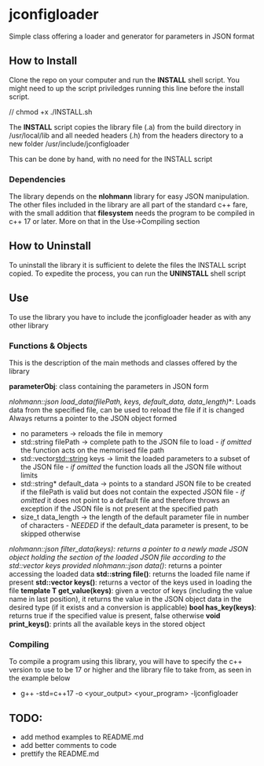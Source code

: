 # jconfigloader
Simple class offering a loader and generator for parameters in JSON format


## How to Install
Clone the repo on your computer and run the **INSTALL** shell script. You might need to up the script priviledges running this line before the install script.

// chmod +x ./INSTALL.sh

The **INSTALL** script copies the library file (.a) from the build directory in /usr/local/lib and all needed headers (.h) from the headers directory to a new folder /usr/include/jconfigloader

This can be done by hand, with no need for the INSTALL script

### Dependencies
The library depends on the **nlohmann** library for easy JSON manipulation. The other files included in the library are all part of the standard c++ fare, with the small addition that **filesystem** needs the program to be compiled in c++ 17 or later. More on that in the Use->Compiling section


## How to Uninstall
To uninstall the library it is sufficient to delete the files the INSTALL script copied. To expedite the process, you can run the **UNINSTALL** shell script


## Use
To use the library you have to include the jconfigloader header as with any other library

### Functions & Objects
This is the description of the main methods and classes offered by the library

**parameterObj**: class containing the parameters in JSON form

**nlohmann::json* load_data(filePath, keys, default_data, data_length)**:
Loads data from the specified file, can be used to reload the file if it is changed
Always returns a pointer to the JSON object formed

- no parameters -> reloads the file in memory
- std::string filePath -> complete path to the JSON file to load - _if omitted_ the function acts on the memorised file path
- std::vector<std::string> keys -> limit the loaded parameters to a subset of the JSON file - _if omitted_ the function loads all the JSON file without limits
- std::string* default_data -> points to a standard JSON file to be created if the filePath is valid but does not contain the expected JSON file - _if omitted_ it does not point to a default file and therefore throws an exception if the JSON file is not present at the specified path
- size_t data_length -> the length of the default parameter file in number of characters - _NEEDED_ if the default_data parameter is present, to be skipped otherwise

**nlohmann::json* filter_data(keys)**: returns a pointer to a newly made JSON object holding the section of the loaded JSON file according to the std::vector<string> keys provided
**nlohmann::json* data()**: returns a pointer accessing the loaded data
**std::string file()**: returns the loaded file name if present
**std::vector<string> keys()**: returns a vector of the keys used in loading the file
**template <typename T> T get_value(keys)**: given a vector of keys (including the value name in last position), it returns the value in the JSON object data in the desired type (if it exists and a conversion is applicable)
**bool has_key(keys)**: returns true if the specified value is present, false otherwise
**void print_keys()**: prints all the available keys in the stored object


### Compiling
To compile a program using this library, you will have to specify the c++ version to use to be 17 or higher and the library file to take from, as seen in the example below

- g++ -std=c++17 -o <your_output> <your_program> -ljconfigloader

  

## TODO:

- add method examples to README.md
- add better comments to code
- prettify the README.md